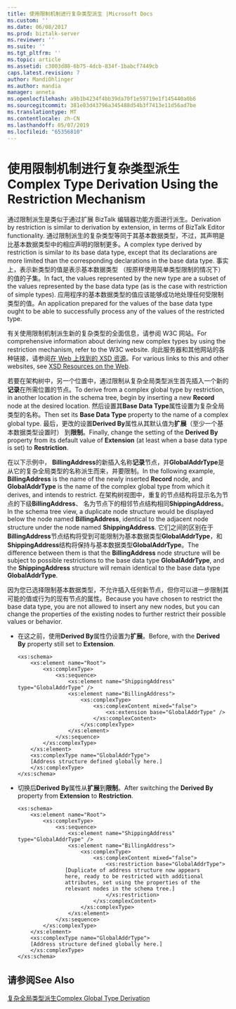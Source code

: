 ```yaml
---
title: 使用限制机制进行复杂类型派生 |Microsoft Docs
ms.custom: ''
ms.date: 06/08/2017
ms.prod: biztalk-server
ms.reviewer: ''
ms.suite: ''
ms.tgt_pltfrm: ''
ms.topic: article
ms.assetid: c3003d88-6b75-4dcb-834f-1babcf7449cb
caps.latest.revision: 7
author: MandiOhlinger
ms.author: mandia
manager: anneta
ms.openlocfilehash: a9b1b4234f4bb39da70f1e59719e1f145440a0b6
ms.sourcegitcommit: 381e83d43796a345488d54b3f7413e11d56ad7be
ms.translationtype: MT
ms.contentlocale: zh-CN
ms.lasthandoff: 05/07/2019
ms.locfileid: "65356810"
---
```

# <a name="complex-type-derivation-using-the-restriction-mechanism"></a><span data-ttu-id="7dc5e-102">使用限制机制进行复杂类型派生</span><span class="sxs-lookup"><span data-stu-id="7dc5e-102">Complex Type Derivation Using the Restriction Mechanism</span></span>
<span data-ttu-id="7dc5e-103">通过限制派生是类似于通过扩展 BizTalk 编辑器功能方面进行派生。</span><span class="sxs-lookup"><span data-stu-id="7dc5e-103">Derivation by restriction is similar to derivation by extension, in terms of BizTalk Editor functionality.</span></span> <span data-ttu-id="7dc5e-104">通过限制派生的复杂类型等同于其基本数据类型，不过，其声明是比基本数据类型中的相应声明的限制更多。</span><span class="sxs-lookup"><span data-stu-id="7dc5e-104">A complex type derived by restriction is similar to its base data type, except that its declarations are more limited than the corresponding declarations in the base data type.</span></span> <span data-ttu-id="7dc5e-105">事实上，表示新类型的值是表示基本数据类型 （按原样使用简单类型限制的情况下） 的值的子集。</span><span class="sxs-lookup"><span data-stu-id="7dc5e-105">In fact, the values represented by the new type are a subset of the values represented by the base data type (as is the case with restriction of simple types).</span></span> <span data-ttu-id="7dc5e-106">应用程序的基本数据类型的值应该能够成功地处理任何受限制类型的值。</span><span class="sxs-lookup"><span data-stu-id="7dc5e-106">An application prepared for the values of the base data type ought to be able to successfully process any of the values of the restricted type.</span></span>  
  
 <span data-ttu-id="7dc5e-107">有关使用限制机制派生新的复杂类型的全面信息，请参阅 W3C 网站。</span><span class="sxs-lookup"><span data-stu-id="7dc5e-107">For comprehensive information about deriving new complex types by using the restriction mechanism, refer to the W3C website.</span></span> <span data-ttu-id="7dc5e-108">向此服务器和其他网站的各种链接，请参阅[在 Web 上找到的 XSD 资源](../core/xsd-resources-on-the-web.md)。</span><span class="sxs-lookup"><span data-stu-id="7dc5e-108">For various links to this and other websites, see [XSD Resources on the Web](../core/xsd-resources-on-the-web.md).</span></span>  
  
 <span data-ttu-id="7dc5e-109">若要在架构树中，另一个位置中，通过限制从复杂全局类型派生首先插入一个新的**记录**在所需位置的节点。</span><span class="sxs-lookup"><span data-stu-id="7dc5e-109">To derive from a complex global type by restriction, in another location in the schema tree, begin by inserting a new **Record** node at the desired location.</span></span> <span data-ttu-id="7dc5e-110">然后设置其**Base Data Type**属性设置为复杂全局类型的名称。</span><span class="sxs-lookup"><span data-stu-id="7dc5e-110">Then set its **Base Data Type** property to the name of a complex global type.</span></span> <span data-ttu-id="7dc5e-111">最后，更改的设置**Derived By**属性从其默认值为**扩展**（至少一个基本数据类型设置时） 到**限制**。</span><span class="sxs-lookup"><span data-stu-id="7dc5e-111">Finally, change the setting of the **Derived By** property from its default value of **Extension** (at least when a base data type is set) to **Restriction**.</span></span>  
  
 <span data-ttu-id="7dc5e-112">在以下示例中， **BillingAddress**的新插入名称**记录**节点，并**GlobalAddrType**是从它的复杂全局类型的名称派生而来，并要限制。</span><span class="sxs-lookup"><span data-stu-id="7dc5e-112">In the following example, **BillingAddress** is the name of the newly inserted **Record** node, and **GlobalAddrType** is the name of the complex global type from which it derives, and intends to restrict.</span></span> <span data-ttu-id="7dc5e-113">在架构树视图中，重复的节点结构将显示名为节点的下级**BillingAddress**、 名为节点下的相邻节点结构相同**ShippingAddress**。</span><span class="sxs-lookup"><span data-stu-id="7dc5e-113">In the schema tree view, a duplicate node structure would be displayed below the node named **BillingAddress**, identical to the adjacent node structure under the node named **ShippingAddress**.</span></span> <span data-ttu-id="7dc5e-114">它们之间的区别在于**BillingAddress**节点结构将受到可能限制为基本数据类型**GlobalAddrType**，和**ShippingAddress**结构将保持与基本数据类型**GlobalAddrType**。</span><span class="sxs-lookup"><span data-stu-id="7dc5e-114">The difference between them is that the **BillingAddress** node structure will be subject to possible restrictions to the base data type **GlobalAddrType**, and the **ShippingAddress** structure will remain identical to the base data type **GlobalAddrType**.</span></span>  
  
 <span data-ttu-id="7dc5e-115">因为您已选择限制基本数据类型，不允许插入任何新节点，但你可以进一步限制其可能的值或行为的现有节点的属性。</span><span class="sxs-lookup"><span data-stu-id="7dc5e-115">Because you have chosen to restrict the base data type, you are not allowed to insert any new nodes, but you can change the properties of the existing nodes to further restrict their possible values or behavior.</span></span>  
  
-   <span data-ttu-id="7dc5e-116">在这之前，使用**Derived By**属性仍设置为**扩展**。</span><span class="sxs-lookup"><span data-stu-id="7dc5e-116">Before, with the **Derived By** property still set to **Extension**.</span></span>  
  
    ```  
    <xs:schema>  
        <xs:element name="Root">  
            <xs:complexType>  
                <xs:sequence>  
                    <xs:element name="ShippingAddress" type="GlobalAddrType" />  
                    <xs:element name="BillingAddress">  
                        <xs:complexType>  
                            <xs:complexContent mixed="false">  
                                <xs:extension base="GlobalAddrType" />  
                            </xs:complexContent>  
                        </xs:complexType>  
                    </xs:element>  
                </xs:sequence>  
            </xs:complexType>  
        </xs:element>  
        <xs:complexType name="GlobalAddrType">  
        [Address structure defined globally here.]  
        </xs:complexType>  
    </xs:schema>  
    ```  
  
-   <span data-ttu-id="7dc5e-117">切换后**Derived By**属性从**扩展**到**限制**。</span><span class="sxs-lookup"><span data-stu-id="7dc5e-117">After switching the **Derived By** property from **Extension** to **Restriction**.</span></span>  
  
    ```  
    <xs:schema>  
        <xs:element name="Root">  
            <xs:complexType>  
                <xs:sequence>  
                    <xs:element name="ShippingAddress" type="GlobalAddrType" />  
                    <xs:element name="BillingAddress">  
                        <xs:complexType>  
                            <xs:complexContent mixed="false">  
                                <xs:restriction base="GlobalAddrType">  
                   [Duplicate of address structure now appears  
                   here, ready to be restricted with additional  
                   attributes, set using the properties of the  
                   relevant nodes in the schema tree.]  
                                </xs:restriction>  
                            </xs:complexContent>  
                        </xs:complexType>  
                    </xs:element>  
                </xs:sequence>  
            </xs:complexType>  
        </xs:element>  
        <xs:complexType name="GlobalAddrType">  
        [Address structure defined globally here.]  
        </xs:complexType>  
    </xs:schema>  
    ```  
  
## <a name="see-also"></a><span data-ttu-id="7dc5e-118">请参阅</span><span class="sxs-lookup"><span data-stu-id="7dc5e-118">See Also</span></span>  
 [<span data-ttu-id="7dc5e-119">复杂全局类型派生</span><span class="sxs-lookup"><span data-stu-id="7dc5e-119">Complex Global Type Derivation</span></span>](../core/complex-global-type-derivation.md)